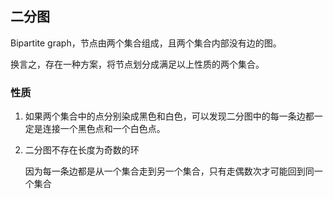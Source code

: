## 二分图

Bipartite graph，节点由两个集合组成，且两个集合内部没有边的图。

换言之，存在一种方案，将节点划分成满足以上性质的两个集合。

### 性质

1. 如果两个集合中的点分别染成黑色和白色，可以发现二分图中的每一条边都一定是连接一个黑色点和一个白色点。

2. 二分图不存在长度为奇数的环

    因为每一条边都是从一个集合走到另一个集合，只有走偶数次才可能回到同一个集合